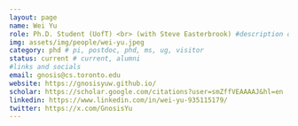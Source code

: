 ```yaml
---
layout: page
name: Wei Yu
role: Ph.D. Student (UofT) <br> (with Steve Easterbrook) #description of the role
img: assets/img/people/wei-yu.jpeg
category: phd # pi, postdoc, phd, ms, ug, visitor
status: current # current, alumni
#links and socials
email: gnosis@cs.toronto.edu
website: https://gnosisyuw.github.io/
scholar: https://scholar.google.com/citations?user=smZffVEAAAAJ&hl=en
linkedin: https://www.linkedin.com/in/wei-yu-935115179/
twitter: https://x.com/GnosisYu
---
```


